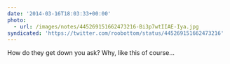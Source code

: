 ```yaml
---
date: '2014-03-16T18:03:33+00:00'
photo:
  - url: /images/notes/445269151662473216-Bi3p7wtIIAE-Iya.jpg
syndicated: 'https://twitter.com/roobottom/status/445269151662473216'
---
```

How do they get down you ask? Why, like this of course… 
